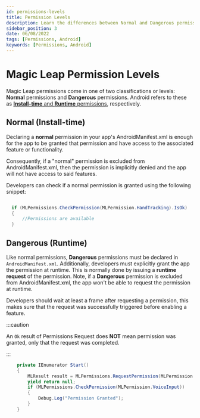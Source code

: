 ```yaml
---
id: permissions-levels
title: Permission Levels
description: Learn the differences between Normal and Dangerous permissions.
sidebar_position: 3
date: 06/08/2022
tags: [Permissions, Android]
keywords: [Permissions, Android]
---
```


# Magic Leap Permission Levels

Magic Leap permissions come in one of two classifications or levels: **Normal** permissions and **Dangerous** permissions. Android refers to these as [**Install-time** and **Runtime** permissions](https://developer.android.com/guide/topics/permissions/overview#types), respectively.

## Normal (Install-time)

Declaring a **normal** permission in your app's AndroidManifest.xml is enough for the app to be granted that permission and have access to the associated feature or functionality.

Consequently, if a "normal" permission is excluded from AndroidManifest.xml, then the permission is implicitly denied and the app will not have access to said features.

Developers can check if a normal permission is granted using the following snippet:

```csharp

  if (MLPermissions.CheckPermission(MLPermission.HandTracking).IsOk)
  {
      //Permissions are available
  }

```

## Dangerous (Runtime)

Like normal permissions, **Dangerous** permissions must be declared in `AndroidManifest.xml`. Additionally, developers must explicitly grant the app the permission at runtime. This is normally done by issuing a **runtime request** of the permission. Note, if a **Dangerous** permission is excluded from AndroidManifest.xml, the app won't be able to request the permission at runtime.

Developers should wait at least a frame after requesting a permission, this makes sure that the request was successfully triggered before enabling a feature.

:::caution

An `Ok` result of Permissions Request does **NOT** mean permission was granted, only that the request was completed.

:::


```csharp
    private IEnumerator Start()
    {
        MLResult result = MLPermissions.RequestPermission(MLPermission.VoiceInput);
        yield return null;
        if (MLPermissions.CheckPermission(MLPermission.VoiceInput))
        {
            Debug.Log("Permission Granted");
        }
    }
```

